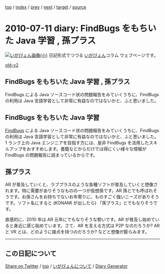 [top](../index.html) 
 / [index](index.html) 
 / [prev](ig100708.html) 
 / [next](ig100719.html) 
 / [target](https://igapyon.github.io/diary/2010/ig100711.html) 
 / [source](https://github.com/igapyon/diary/blob/gh-pages/2010/ig100711.html.src.md) 

2010-07-11 diary: FindBugs をもちいた Java 学習 , 孫プラス
=====================================================================================================
[![いがぴょん画像(小)](https://igapyon.github.io/diary/images/iga200306s.jpg "いがぴょん")](https://igapyon.github.io/diary/memo/memoigapyon.html) 日記形式でつづる [いがぴょん](https://igapyon.github.io/diary/memo/memoigapyon.html)コラム ウェブページです。

[old-v2](ig100711-orig.html)

## FindBugs をもちいた Java 学習 , 孫プラス

FindBugs による Java ソースコード状の問題報告をみていくうちに、FindBugs の利用は Java 言語学習として非常に有益なのではないかと、ふと思いました。


## FindBugs をもちいた Java 学習

[FindBugs](http://findbugs.sourceforge.net/) による Java ソースコード状の問題報告をみていくうちに、FindBugs の利用は Java 言語学習として非常に有益なのではないかと、ふと思いました。
1 ランク上の Java エンジニアを目指す方には、是非 FindBugs を活用したスキルアップをおすすめします。書籍などからだけでは得にくい様々な情報が
FindBugs の問題報告に詰まっているからです。

## 孫プラス

AR が普及していくと、ラブプラスのような各種ソフトが普及していくと想像されます。特に需要がありそうなものの一つが仮想孫です。AR 孫とでも呼ばれそうです。お孫さんをお持ちでないお年寄りに、ものすごく強いニーズがありそうです。ソフト名にすると
(KONAMI が出したら) 「孫プラス」とでもなりそうです。

直感的に、2010 年は AR 元年にでもなりそうな勢いです。AR が普及し始めていると身近に感じ始めています。さて、AR を支える方式は P2P なのだろうか? AR と VR とは、どのように接点を持つのだろうか? などと想像が膨らみます。

----------------------------------------------------------------------------------------------------

## この日記について

[Share on Twitter](https://twitter.com/intent/tweet?hashtags=igapyon%2Cdiary%2C%E3%81%84%E3%81%8C%E3%81%B4%E3%82%87%E3%82%93&text=FindBugs+%E3%82%92%E3%82%82%E3%81%A1%E3%81%84%E3%81%9F+Java+%E5%AD%A6%E7%BF%92+%2C+%E5%AD%AB%E3%83%97%E3%83%A9%E3%82%B9&url=https%3A%2F%2Figapyon.github.io%2Fdiary%2F2010%2Fig100711.html) / [top](../index.html) / [いがぴょんについて](https://igapyon.github.io/diary/memo/memoigapyon.html) / [Diary Generator](https://github.com/igapyon/igapyonv3)
